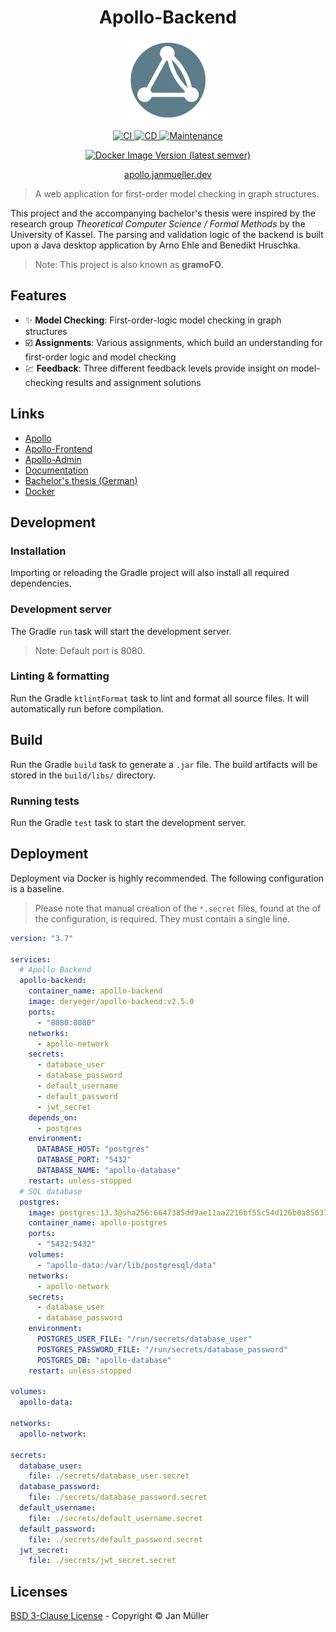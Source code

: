 <h1 align="center">Apollo-Backend</h1>

<p align="center">
  <img src="https://raw.githubusercontent.com/DerYeger/apollo-frontend/master/src/assets/icons/android-chrome-512x512.png" alt="Logo" width="128" height="128">
</p>

<p align="center">
  <a href="https://github.com/DerYeger/apollo-backend/actions/workflows/ci.yml">
    <img alt="CI" src="https://github.com/DerYeger/apollo-backend/actions/workflows/ci.yml/badge.svg?event=push">
  </a>
  <a href="https://github.com/DerYeger/apollo-backend/actions/workflows/cd.yml">
    <img alt="CD" src="https://github.com/DerYeger/apollo-backend/actions/workflows/cd.yml/badge.svg">
  </a>
  <a href="https://github.com/DerYeger/apollo-backend/actions/workflows/maintenance.yml">
    <img alt="Maintenance" src="https://github.com/DerYeger/apollo-backend/actions/workflows/maintenance.yml/badge.svg">
  </a>
</p>
<p align="center">
  <a href="https://hub.docker.com/repository/docker/deryeger/apollo-backend">
    <img alt="Docker Image Version (latest semver)" src="https://img.shields.io/docker/v/deryeger/apollo-backend?logo=docker&sort=semver">
  </a>
</p>

<p align="center">
   <a href="https://apollo.janmueller.dev/">
    apollo.janmueller.dev
  </a>
</p>

> A web application for first-order model checking in graph structures.

This project and the accompanying bachelor's thesis were inspired by the research group *Theoretical Computer Science / Formal Methods* by the University of Kassel.
The parsing and validation logic of the backend is built upon a Java desktop application by Arno Ehle and Benedikt Hruschka.

> Note: This project is also known as **gramoFO**.

## Features

- ✨ **Model Checking**: First-order-logic model checking in graph structures
- ☑️ **Assignments**: Various assignments, which build an understanding for first-order logic and model checking
- 💹 **Feedback**: Three different feedback levels provide insight on model-checking results and assignment solutions

## Links

- [Apollo](https://github.com/DerYeger/apollo)
- [Apollo-Frontend](https://github.com/DerYeger/apollo-frontend)
- [Apollo-Admin](https://github.com/DerYeger/apollo-admin)
- [Documentation](https://apollo-backend.yeger.eu/)
- [Bachelor's thesis (German)](https://jan-mueller.at/documents/bachelor-thesis)
- [Docker](https://hub.docker.com/repository/docker/deryeger/apollo-backend)

## Development

### Installation

Importing or reloading the Gradle project will also install all required dependencies.

### Development server

The Gradle `run` task will start the development server.

>Note: Default port is 8080.

### Linting & formatting

Run the Gradle `ktlintFormat` task to lint and format all source files. It will automatically run before compilation.

## Build

Run the Gradle `build` task to generate a `.jar` file. The build artifacts will be stored in the `build/libs/` directory.

### Running tests

Run the Gradle `test` task to start the development server.

## Deployment

Deployment via Docker is highly recommended.
The following configuration is a baseline.

> Please note that manual creation of the `*.secret` files, found at the of the configuration, is required.
> They must contain a single line.

```yaml
version: "3.7"

services:
  # Apollo Backend
  apollo-backend:
    container_name: apollo-backend
    image: deryeger/apollo-backend:v2.5.0
    ports:
      - "8080:8080"
    networks:
      - apollo-network
    secrets:
      - database_user
      - database_password
      - default_username
      - default_password
      - jwt_secret
    depends_on:
      - postgres
    environment:
      DATABASE_HOST: "postgres"
      DATABASE_PORT: "5432"
      DATABASE_NAME: "apollo-database"
    restart: unless-stopped
  # SQL database
  postgres:
    image: postgres:13.3@sha256:6647385dd9ae11aa2216bf55c54d126b0a85637b3cf4039ef24e3234113588e3
    container_name: apollo-postgres
    ports:
      - "5432:5432"
    volumes:
      - "apollo-data:/var/lib/postgresql/data"
    networks:
      - apollo-network
    secrets:
      - database_user
      - database_password
    environment:
      POSTGRES_USER_FILE: "/run/secrets/database_user"
      POSTGRES_PASSWORD_FILE: "/run/secrets/database_password"
      POSTGRES_DB: "apollo-database"
    restart: unless-stopped

volumes:
  apollo-data:

networks:
  apollo-network:

secrets:
  database_user:
    file: ./secrets/database_user.secret
  database_password:
    file: ./secrets/database_password.secret
  default_username:
    file: ./secrets/default_username.secret
  default_password:
    file: ./secrets/default_password.secret
  jwt_secret:
    file: ./secrets/jwt_secret.secret
```

## Licenses

[BSD 3-Clause License](./LICENSE) - Copyright &copy; Jan Müller
